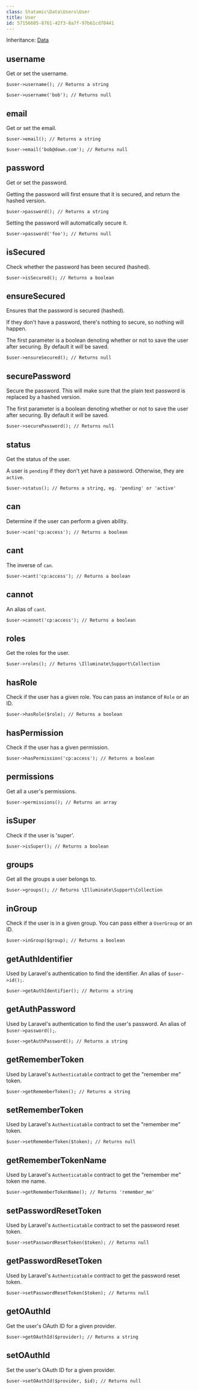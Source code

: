 ```yaml
---
class: Statamic\Data\Users\User
title: User
id: 57156605-8761-42f3-8a7f-97b61cd70441
---
```

Inheritance: [Data](/addons/api/data)

## username

Get or set the username.

```
$user->username(); // Returns a string

$user->username('bob'); // Returns null
```

## email

Get or set the email.

```
$user->email(); // Returns a string

$user->email('bob@down.com'); // Returns null
```

## password

Get or set the password.

Getting the password will first ensure that it is secured, and return the hashed version.

```
$user->password(); // Returns a string
```

Setting the password will automatically secure it.

```
$user->password('foo'); // Returns null
```

## isSecured

Check whether the password has been secured (hashed).

```
$user->isSecured(); // Returns a boolean
```

## ensureSecured

Ensures that the password is secured (hashed).

If they don't have a password, there's nothing to secure, so nothing will happen.

The first parameter is a boolean denoting whether or not to save the user after securing. By default it _will_ be saved.

```
$user->ensureSecured(); // Returns null
```

## securePassword

Secure the password. This will make sure that the plain text password is replaced by a hashed version.

The first parameter is a boolean denoting whether or not to save the user after securing. By default it _will_ be saved.

```
$user->securePassword(); // Returns null
```

## status

Get the status of the user.

A user is `pending` if they don't yet have a password. Otherwise, they are `active`.

```
$user->status(); // Returns a string, eg. 'pending' or 'active'
```

## can

Determine if the user can perform a given ability.

```
$user->can('cp:access'); // Returns a boolean
```

## cant

The inverse of `can`.

```
$user->cant('cp:access'); // Returns a boolean
```

## cannot

An alias of `cant`.

```
$user->cannot('cp:access'); // Returns a boolean
```

## roles

Get the roles for the user.

```
$user->roles(); // Returns \Illuminate\Support\Collection
```

## hasRole

Check if the user has a given role. You can pass an instance of `Role` or an ID.

```
$user->hasRole($role); // Returns a boolean
```

## hasPermission

Check if the user has a given permission.

```
$user->hasPermission('cp:access'); // Returns a boolean
```

## permissions

Get all a user's permissions.

```
$user->permissions(); // Returns an array
```

## isSuper

Check if the user is 'super'.

```
$user->isSuper(); // Returns a boolean
```

## groups

Get all the groups a user belongs to.

```
$user->groups(); // Returns \Illuminate\Support\Collection
```

## inGroup

Check if the user is in a given group. You can pass either a `UserGroup` or an ID.

```
$user->inGroup($group); // Returns a boolean
```

## getAuthIdentifier

Used by Laravel's authentication to find the identifier. An alias of `$user->id();`.

```
$user->getAuthIdentifier(); // Returns a string
```

## getAuthPassword

Used by Laravel's authentication to find the user's password. An alias of `$user->password();`.

```
$user->getAuthPassword(); // Returns a string
```

## getRememberToken

Used by Laravel's `Authenticatable` contract to get the "remember me" token.

```
$user->getRememberToken(); // Returns a string
```

## setRememberToken

Used by Laravel's `Authenticatable` contract to set the "remember me" token.

```
$user->setRememberToken($token); // Returns null
```

## getRememberTokenName

Used by Laravel's `Authenticatable` contract to get the "remember me" token me name.

```
$user->getRememberTokenName(); // Returns 'remember_me'
```

## setPasswordResetToken

Used by Laravel's `Authenticatable` contract to set the password reset token.

```
$user->setPasswordResetToken($token); // Returns null
```

## getPasswordResetToken

Used by Laravel's `Authenticatable` contract to get the password reset token.

```
$user->setPasswordResetToken($token); // Returns null
```

## getOAuthId

Get the user's OAuth ID for a given provider.

```
$user->getOAuthId($provider); // Returns a string
```

## setOAuthId

Set the user's OAuth ID for a given provider.

```
$user->setOAuthId($provider, $id); // Returns null
```
